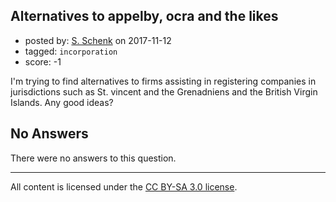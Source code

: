 ## Alternatives to appelby, ocra and the likes

- posted by: [S. Schenk](https://stackexchange.com/users/8267100/s-schenk) on 2017-11-12
- tagged: `incorporation`
- score: -1

I'm trying to find alternatives to firms assisting in registering companies in jurisdictions such as  St. vincent and the Grenadniens and the British Virgin Islands. 
Any good ideas?

## No Answers

There were no answers to this question.


---

All content is licensed under the [CC BY-SA 3.0 license](https://creativecommons.org/licenses/by-sa/3.0/).
